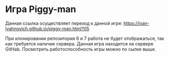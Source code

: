 # Игра Piggy-man
Данная ссылка осуществляет переход к данной игре:
    https://ivan-lyahnovich.github.io/piggy-man.html?05
    
При клонировании репозитория 6 и 7 работа не будет отображаться, так как требуется наличие сервера.
Данная игра находится на сервере GitHab.
Посмотреть работоспособность игры можно по сылке выше.

